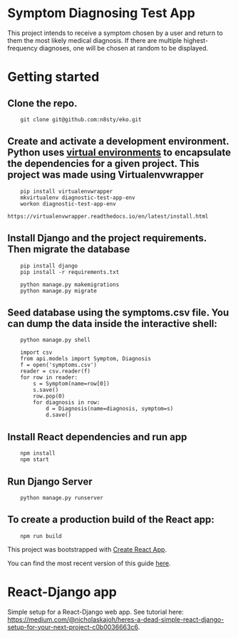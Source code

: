 # Symptom Diagnosing Test App

This project intends to receive a symptom chosen by a user and return to them the most likely medical diagnosis. If there are multiple highest-frequency diagnoses, one will be chosen at random to be displayed.


# Getting started

## Clone the repo.

        git clone git@github.com:n8sty/eko.git

## Create and activate a development environment. Python uses [virtual environments](http://docs.python-guide.org/en/latest/dev/virtualenvs/) to encapsulate the dependencies for a given project. This project was made using Virtualenvwrapper

        pip install virtualenvwrapper
        mkvirtualenv diagnostic-test-app-env
        workon diagnostic-test-app-env

    https://virtualenvwrapper.readthedocs.io/en/latest/install.html

## Install Django and the project requirements. Then migrate the database

        pip install django
        pip install -r requirements.txt

        python manage.py makemigrations
        python manage.py migrate

## Seed database using the symptoms.csv file. You can dump the data inside the interactive shell:

        python manage.py shell

        import csv
        from api.models import Symptom, Diagnosis
        f = open('symptoms.csv')
        reader = csv.reader(f)
        for row in reader:
            s = Symptom(name=row[0])
            s.save()
            row.pop(0)
            for diagnosis in row:
                d = Diagnosis(name=diagnosis, symptom=s)
                d.save() 

## Install React dependencies and run app

        npm install
        npm start

## Run Django Server

        python manage.py runserver

## To create a production build of the React app:

        npm run build


This project was bootstrapped with [Create React App](https://github.com/facebookincubator/create-react-app).

You can find the most recent version of this guide [here](https://github.com/facebookincubator/create-react-app/blob/master/packages/react-scripts/template/README.md).

# React-Django app
Simple setup for a React-Django web app. See tutorial here: https://medium.com/@nicholaskajoh/heres-a-dead-simple-react-django-setup-for-your-next-project-c0b0036663c6.
